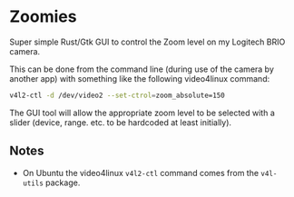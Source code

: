 # Zoomies

Super simple Rust/Gtk GUI to control the Zoom level on my Logitech BRIO camera.

This can be done from the command line (during use of the camera by another app) with something like the following video4linux command:

```bash
v4l2-ctl -d /dev/video2 --set-ctrol=zoom_absolute=150
```

The GUI tool will allow the appropriate zoom level to be selected with a slider (device, range. etc. to be hardcoded at least initially).

## Notes

  * On Ubuntu the video4linux `v4l2-ctl` command comes from the `v4l-utils` package.